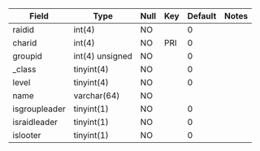 **Field**|**Type**|**Null**|**Key**|**Default**|**Notes**
-----|-----|-----|-----|-----|-----
raidid|int(4)|NO| |0| 
charid|int(4)|NO|PRI|0| 
groupid|int(4) unsigned|NO| |0| 
\_class|tinyint(4)|NO| |0| 
level|tinyint(4)|NO| |0| 
name|varchar(64)|NO| | | 
isgroupleader|tinyint(1)|NO| |0| 
israidleader|tinyint(1)|NO| |0| 
islooter|tinyint(1)|NO| |0| 